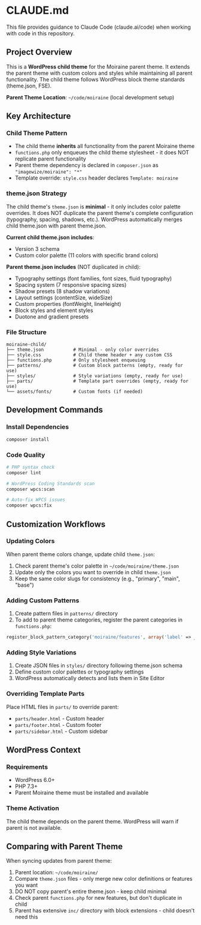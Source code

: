 # CLAUDE.md

This file provides guidance to Claude Code (claude.ai/code) when working with code in this repository.

## Project Overview

This is a **WordPress child theme** for the Moiraine parent theme. It extends the parent theme with custom colors and styles while maintaining all parent functionality. The child theme follows WordPress block theme standards (theme.json, FSE).

**Parent Theme Location**: `~/code/moiraine` (local development setup)

## Key Architecture

### Child Theme Pattern
- The child theme **inherits** all functionality from the parent Moiraine theme
- `functions.php` only enqueues the child theme stylesheet - it does NOT replicate parent functionality
- Parent theme dependency is declared in `composer.json` as `"imagewize/moiraine": "*"`
- Template override: `style.css` header declares `Template: moiraine`

### theme.json Strategy
The child theme's `theme.json` is **minimal** - it only includes color palette overrides. It does NOT duplicate the parent theme's complete configuration (typography, spacing, shadows, etc.). WordPress automatically merges child theme.json with parent theme.json.

**Current child theme.json includes**:
- Version 3 schema
- Custom color palette (11 colors with specific brand colors)

**Parent theme.json includes** (NOT duplicated in child):
- Typography settings (font families, font sizes, fluid typography)
- Spacing system (7 responsive spacing sizes)
- Shadow presets (8 shadow variations)
- Layout settings (contentSize, wideSize)
- Custom properties (fontWeight, lineHeight)
- Block styles and element styles
- Duotone and gradient presets

### File Structure
```
moiraine-child/
├── theme.json           # Minimal - only color overrides
├── style.css            # Child theme header + any custom CSS
├── functions.php        # Only stylesheet enqueuing
├── patterns/            # Custom block patterns (empty, ready for use)
├── styles/              # Style variations (empty, ready for use)
├── parts/               # Template part overrides (empty, ready for use)
└── assets/fonts/        # Custom fonts (if needed)
```

## Development Commands

### Install Dependencies
```bash
composer install
```

### Code Quality
```bash
# PHP syntax check
composer lint

# WordPress Coding Standards scan
composer wpcs:scan

# Auto-fix WPCS issues
composer wpcs:fix
```

## Customization Workflows

### Updating Colors
When parent theme colors change, update child `theme.json`:
1. Check parent theme's color palette in `~/code/moiraine/theme.json`
2. Update only the colors you want to override in child `theme.json`
3. Keep the same color slugs for consistency (e.g., "primary", "main", "base")

### Adding Custom Patterns
1. Create pattern files in `patterns/` directory
2. To add to parent theme categories, register the parent categories in `functions.php`:
```php
register_block_pattern_category('moiraine/features', array('label' => __('Features', 'moiraine-child')));
```

### Adding Style Variations
1. Create JSON files in `styles/` directory following theme.json schema
2. Define custom color palettes or typography settings
3. WordPress automatically detects and lists them in Site Editor

### Overriding Template Parts
Place HTML files in `parts/` to override parent:
- `parts/header.html` - Custom header
- `parts/footer.html` - Custom footer
- `parts/sidebar.html` - Custom sidebar

## WordPress Context

### Requirements
- WordPress 6.0+
- PHP 7.3+
- Parent Moiraine theme must be installed and available

### Theme Activation
The child theme depends on the parent theme. WordPress will warn if parent is not available.

## Comparing with Parent Theme

When syncing updates from parent theme:
1. Parent location: `~/code/moiraine/`
2. Compare `theme.json` files - only merge new color definitions or features you want
3. DO NOT copy parent's entire theme.json - keep child minimal
4. Check parent `functions.php` for new features, but don't duplicate in child
5. Parent has extensive `inc/` directory with block extensions - child doesn't need this
